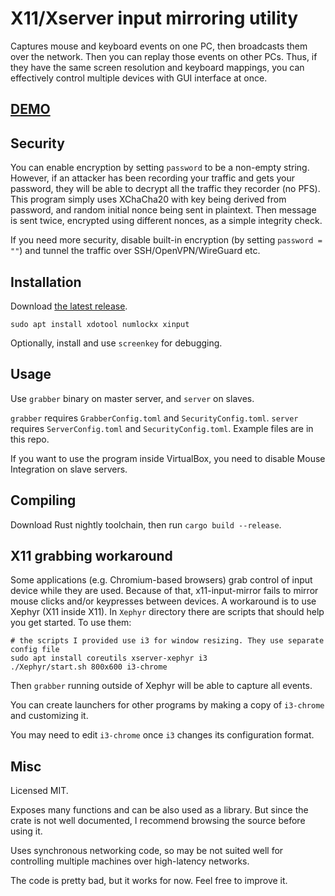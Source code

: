 # X11/Xserver input mirroring utility

Captures mouse and keyboard events on one PC, then broadcasts them over the network. Then you can replay those events on other PCs. Thus, if they have the same screen resolution and keyboard mappings, you can effectively control multiple devices with GUI interface at once.

## [DEMO](https://youtu.be/HMadvD87JvE)

## Security

You can enable encryption by setting `password` to be a non-empty string. However, if an attacker has been recording your traffic and gets your password, they will be able to decrypt all the traffic they recorder (no PFS). This program simply uses XChaCha20 with key being derived from password, and random initial nonce being sent in plaintext. Then message is sent twice, encrypted using different nonces, as a simple integrity check.

If you need more security, disable built-in encryption (by setting `password = ""`) and tunnel the traffic over SSH/OpenVPN/WireGuard etc.

## Installation

Download [the latest release](https://github.com/pzmarzly/x11-input-mirror/releases).

```text
sudo apt install xdotool numlockx xinput
```

Optionally, install and use `screenkey` for debugging.

## Usage

Use `grabber` binary on master server, and `server` on slaves.

`grabber` requires `GrabberConfig.toml` and `SecurityConfig.toml`. `server` requires `ServerConfig.toml` and `SecurityConfig.toml`. Example files are in this repo.

If you want to use the program inside VirtualBox, you need to disable Mouse Integration on slave servers.

## Compiling

Download Rust nightly toolchain, then run `cargo build --release`.

## X11 grabbing workaround

Some applications (e.g. Chromium-based browsers) grab control of input device while they are used. Because of that, x11-input-mirror fails to mirror mouse clicks and/or keypresses between devices. A workaround is to use Xephyr (X11 inside X11). In `Xephyr` directory there are scripts that should help you get started. To use them:

```text
# the scripts I provided use i3 for window resizing. They use separate config file
sudo apt install coreutils xserver-xephyr i3
./Xephyr/start.sh 800x600 i3-chrome
```

Then `grabber` running outside of Xephyr will be able to capture all events.

You can create launchers for other programs by making a copy of `i3-chrome` and customizing it.

You may need to edit `i3-chrome` once `i3` changes its configuration format.

## Misc

Licensed MIT.

Exposes many functions and can be also used as a library. But since the crate is not well documented, I recommend browsing the source before using it.

Uses synchronous networking code, so may be not suited well for controlling multiple machines over high-latency networks.

The code is pretty bad, but it works for now. Feel free to improve it.